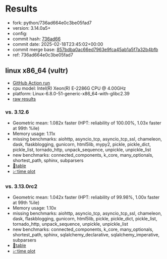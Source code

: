 # Results

- fork: python/736ad664e0c3be05fad7
- version: 3.14.0a5+
- config: 
- commit hash: [736ad66](https://github.com/python/cpython/commit/736ad66)
- commit date: 2025-02-18T23:45:02+00:00
- commit merge base: [857bdba0ac66ed7963e9fca45ab1a5f7a32b4bfb](https://github.com/python/cpython/commit/857bdba0ac66ed7963e9fca45ab1a5f7a32b4bfb)
- ref: 736ad664e0c3be05fad7

## linux x86_64 (vultr)

- [GitHub Action run](https://github.com/facebookexperimental/free-threading-benchmarking/actions/runs/13402753944)
- cpu model: Intel(R) Xeon(R) E-2286G CPU @ 4.00GHz
- platform: Linux-6.8.0-51-generic-x86_64-with-glibc2.39
- [raw results](bm-20250218-vultr-x86_64-python-736ad664e0c3be05fad7-3.14.0a5%2B-736ad66.json)

### vs. 3.12.6

- Geometric mean: 1.082x faster (HPT: reliability of 100.00%, 1.03x faster at 99th %ile)
- Memory usage: 1.11x
- missing benchmarks: aiohttp, asyncio_tcp, asyncio_tcp_ssl, chameleon, dask, flaskblogging, gunicorn, html5lib, mypy2, pickle, pickle_dict, pickle_list, tornado_http, unpack_sequence, unpickle, unpickle_list
- new benchmarks: connected_components, k_core, many_optionals, shortest_path, sphinx, subparsers
- [📄table](bm-20250218-vultr-x86_64-python-736ad664e0c3be05fad7-3.14.0a5%2B-736ad66-vs-3.12.6.md)
- [📈time plot](bm-20250218-vultr-x86_64-python-736ad664e0c3be05fad7-3.14.0a5%2B-736ad66-vs-3.12.6.svg)

### vs. 3.13.0rc2

- Geometric mean: 1.042x faster (HPT: reliability of 99.98%, 1.00x faster at 99th %ile)
- Memory usage: 1.10x
- missing benchmarks: aiohttp, asyncio_tcp, asyncio_tcp_ssl, chameleon, dask, flaskblogging, gunicorn, html5lib, pickle, pickle_dict, pickle_list, tornado_http, unpack_sequence, unpickle, unpickle_list
- new benchmarks: connected_components, k_core, many_optionals, shortest_path, sphinx, sqlalchemy_declarative, sqlalchemy_imperative, subparsers
- [📄table](bm-20250218-vultr-x86_64-python-736ad664e0c3be05fad7-3.14.0a5%2B-736ad66-vs-3.13.0rc2.md)
- [📈time plot](bm-20250218-vultr-x86_64-python-736ad664e0c3be05fad7-3.14.0a5%2B-736ad66-vs-3.13.0rc2.svg)

